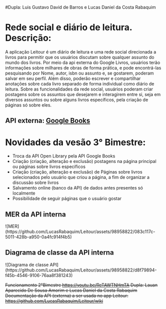 #Dupla: Luis Gustavo David de Barros e Lucas Daniel da Costa Rabaquim
<h1> Rede social e diário de leitura. Descrição:</h1>
 A aplicação Leitour é um diário de leitura e uma rede social direcionada a livros para permitir que os usuários discutam sobre qualquer assunto do mundo dos livros. Por meio da api externa do Google Livros, usuários terão informações sobre milhares de obras de forma prática, e pode encontrá-las pesquisando por Nome, autor, isbn ou assunto e, se gostarem, poderam salvar em seu perfil. Além disso, poderão escrever e compartilhar anotações sobre cada livro separado de forma individual como diário de leitura.
 Sobre as funcionalidades da rede social, usuários poderam criar postagens sobre os assuntos que desejarem e interagirem entre si, seja em diversos assuntos ou sobre alguns livros específicos, pela criação de páginas só sobre eles.

<h2>API externa: <a href="https://developers.google.com/books/docs/overview">Google Books</a></h2>

<h1>Novidades da vesão 3° Bimestre:</h1>
<ul>
 <li>Troca da API Open Library pela API Google Books</li>
 <li>Criação (criação, alteração e exclusão) postagens na página principal ou páginas sobre livros específicos</li>
 <li>Criação (criação, alteração e exclusão) de Páginas sobre livros selecionados pelo usuário que criou a página, a fim de organizar a discussão sobre livros</li>
 <li>Salvamento online (banco da API) de dados antes presentes só localmente</li>
 <li>Possibilidade de seguir páginas que o usuário gostar</li>
</ul>


<h2>MER da API interna</h2>
![MER](https://github.com/LucasRabaquim/Leitour/assets/98958822/083c117c-5011-428b-a950-0a4fc914f4b5)


<h2>Diagrama de classe da API interna</h2>
![Diagrama de classe API](https://github.com/LucasRabaquim/Leitour/assets/98958822/d8f79894-f45b-4546-9106-76aa8f381243)


<s>Funcionamento 2°Bimestre https://youtu.be/ReTAWTNHmTA
Dupla: Lauan Aparecido De Sousa Amorim e Lucas Daniel da Costa Rabaquim
Documentação da API (externa) a ser usada no app Leitour: https://github.com/LucasRabaquim/Leitour/wiki</s>

